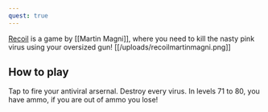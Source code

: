 ```yaml
---
quest: true
---
```


[Recoil](https://play.fancade.com/5E9F40DA7F9C9FA8) is a game by [[Martin Magni]], where you need to kill the nasty pink virus using your oversized gun!
[[/uploads/recoilmartinmagni.png]]

## How to play
Tap to fire your antiviral arsernal. Destroy every virus. In levels 71 to 80, you have ammo, if you are out of ammo you lose!